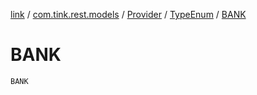 [link](../../../index.md) / [com.tink.rest.models](../../index.md) / [Provider](../index.md) / [TypeEnum](index.md) / [BANK](./-b-a-n-k.md)

# BANK

`BANK`
